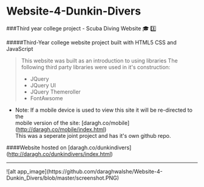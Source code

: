 # Website-4-Dunkin-Divers
###Third year college project - Scuba Diving Website   :mortar_board: :three:  

#####Third-Year college website project built with HTML5 CSS and JavaScript

> This website was built as an introduction to using libraries
> The following third party libraries were used in it's construction:
> * JQuery
> * JQuery UI
> * JQuery Themeroller
> * FontAwsome  

  
* Note: If a mobile device is used to view this site it will be re-directed to the  
mobile version of the site: [daragh.co/mobile] (http://daragh.co/mobile/index.html)  
This was a seperate joint project and has it's own github repo.


####Website hosted on [daragh.co/dunkindivers] (http://daragh.co/dunkindivers/index.html)
<hr/>
![alt app_image](https://github.com/daraghwalshe/Website-4-Dunkin_Divers/blob/master/screenshot.PNG)



